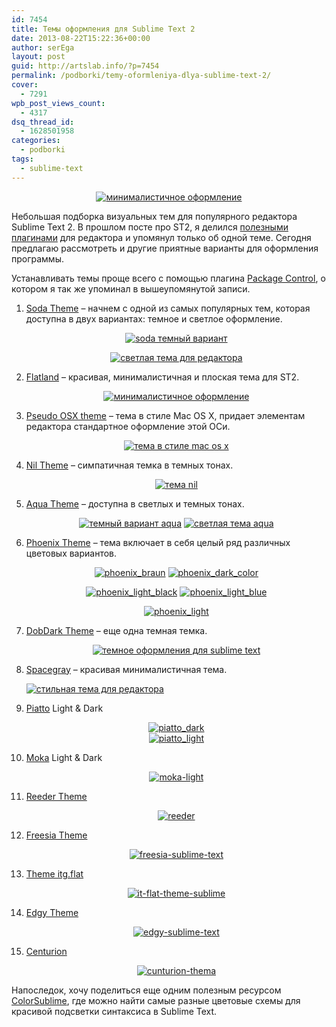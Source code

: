 ```yaml
---
id: 7454
title: Темы оформления для Sublime Text 2
date: 2013-08-22T15:22:36+00:00
author: serEga
layout: post
guid: http://artslab.info/?p=7454
permalink: /podborki/temy-oformleniya-dlya-sublime-text-2/
cover:
  - 7291
wpb_post_views_count:
  - 4317
dsq_thread_id:
  - 1628501958
categories:
  - podborki
tags:
  - sublime-text
---
```

<center>
  <a href="http://googledrive.com/host/0B9lHVSSSdxdxd0hjdUdmRzY3Tjg/flatland_st2.png" data-lightbox="sublime-themes"><img src="http://googledrive.com/host/0B9lHVSSSdxdxd0hjdUdmRzY3Tjg/flatland_st2-300x218.png" alt="минималистичное оформление" class="aligncenter size-medium wp-image-7469" srcset="http://googledrive.com/host/0B9lHVSSSdxdxd0hjdUdmRzY3Tjg/flatland_st2-300x218.png 300w, http://googledrive.com/host/0B9lHVSSSdxdxd0hjdUdmRzY3Tjg/flatland_st2.png 850w" sizes="(max-width: 300px) 100vw, 300px" /></a>
</center>

Небольшая подборка визуальных тем для популярного редактора Sublime Text 2. В прошлом посте про ST2, я делился [полезными плагинами](http://artslab.info/podborki/moj-top-10-plaginov-dlya-sublime-text-2/ "Мой топ-10 плагинов для Sublime Text 2") для редактора и упомянул только об одной теме. Сегодня предлагаю рассмотреть и другие приятные варианты для оформления программы.

<!--more-->

Устанавливать темы проще всего с помощью плагина <a href="https://sublime.wbond.net/installation" target="_blank">Package Control</a>, о котором я так же упоминал в вышеупомянутой записи.

1. <a href="https://github.com/buymeasoda/soda-theme" target="_blank">Soda Theme</a> &#8211; начнем с одной из самых популярных тем, которая доступна в двух вариантах: темное и светлое оформление.

    <center>
      <a href="http://googledrive.com/host/0B9lHVSSSdxdxd0hjdUdmRzY3Tjg/soda_dark_theme.png" data-lightbox="sublime-themes"><img src="http://googledrive.com/host/0B9lHVSSSdxdxd0hjdUdmRzY3Tjg/soda_dark_theme-300x224.png" alt="soda темный вариант" class="aligncenter size-medium wp-image-7470" srcset="http://googledrive.com/host/0B9lHVSSSdxdxd0hjdUdmRzY3Tjg/soda_dark_theme-300x224.png 300w, http://googledrive.com/host/0B9lHVSSSdxdxd0hjdUdmRzY3Tjg/soda_dark_theme.png 850w" sizes="(max-width: 300px) 100vw, 300px" /></a>

      <a href="http://googledrive.com/host/0B9lHVSSSdxdxd0hjdUdmRzY3Tjg/soda_light_sublime_text.png" data-lightbox="sublime-themes"><img src="http://googledrive.com/host/0B9lHVSSSdxdxd0hjdUdmRzY3Tjg/soda_light_sublime_text-300x224.png" alt="светлая тема для редактора" class="aligncenter size-medium wp-image-7471" srcset="http://googledrive.com/host/0B9lHVSSSdxdxd0hjdUdmRzY3Tjg/soda_light_sublime_text-300x224.png 300w, http://googledrive.com/host/0B9lHVSSSdxdxd0hjdUdmRzY3Tjg/soda_light_sublime_text.png 850w" sizes="(max-width: 300px) 100vw, 300px" /></a>
    </center>

2. <a href="https://github.com/thinkpixellab/flatland" target="_blank">Flatland</a> &#8211; красивая, минималистичная и плоская тема для ST2.

    <center>
      <a href="http://googledrive.com/host/0B9lHVSSSdxdxd0hjdUdmRzY3Tjg/flatland_st2.png" data-lightbox="sublime-themes"><img src="http://googledrive.com/host/0B9lHVSSSdxdxd0hjdUdmRzY3Tjg/flatland_st2-300x218.png" alt="минималистичное оформление" class="aligncenter size-medium wp-image-7469" srcset="http://googledrive.com/host/0B9lHVSSSdxdxd0hjdUdmRzY3Tjg/flatland_st2-300x218.png 300w, http://googledrive.com/host/0B9lHVSSSdxdxd0hjdUdmRzY3Tjg/flatland_st2.png 850w" sizes="(max-width: 300px) 100vw, 300px" /></a>
    </center>

3. <a href="https://github.com/raik/st2-pseudo-osx-theme" target="_blank">Pseudo OSX theme</a> &#8211; тема в стиле Mac OS X, придает элементам редактора стандартное оформление этой ОСи.

    <center>
      <a href="http://googledrive.com/host/0B9lHVSSSdxdxd0hjdUdmRzY3Tjg/pseudo_osx_theme.png" data-lightbox="sublime-themes"><img src="http://googledrive.com/host/0B9lHVSSSdxdxd0hjdUdmRzY3Tjg/pseudo_osx_theme-300x227.png" alt="тема в стиле mac os x" class="aligncenter size-medium wp-image-7455" srcset="http://googledrive.com/host/0B9lHVSSSdxdxd0hjdUdmRzY3Tjg/pseudo_osx_theme-300x227.png 300w, http://googledrive.com/host/0B9lHVSSSdxdxd0hjdUdmRzY3Tjg/pseudo_osx_theme.png 859w" sizes="(max-width: 300px) 100vw, 300px" /></a>
    </center>

4. <a href="https://github.com/nilium/st2-nil-theme" target="_blank">Nil Theme</a> &#8211; симпатичная темка в темных тонах.

    <center>
      <a href="http://googledrive.com/host/0B9lHVSSSdxdxd0hjdUdmRzY3Tjg/nil_sublime.png" data-lightbox="sublime-themes"><img src="http://googledrive.com/host/0B9lHVSSSdxdxd0hjdUdmRzY3Tjg/nil_sublime-300x240.png" alt="тема nil" class="aligncenter size-medium wp-image-7456" srcset="http://googledrive.com/host/0B9lHVSSSdxdxd0hjdUdmRzY3Tjg/nil_sublime-300x240.png 300w, http://googledrive.com/host/0B9lHVSSSdxdxd0hjdUdmRzY3Tjg/nil_sublime-1024x819.png 1024w" sizes="(max-width: 300px) 100vw, 300px" /></a>
    </center>

5. <a href="https://github.com/cafarm/aqua-theme" target="_blank">Aqua Theme</a> &#8211; доступна в светлых и темных тонах.

    <center>
      <a href="http://googledrive.com/host/0B9lHVSSSdxdxd0hjdUdmRzY3Tjg/ProKit.png" data-lightbox="sublime-themes"><img src="http://googledrive.com/host/0B9lHVSSSdxdxd0hjdUdmRzY3Tjg/ProKit-300x202.png" alt="темный вариант aqua" class="aligncenter size-medium wp-image-7457" srcset="http://googledrive.com/host/0B9lHVSSSdxdxd0hjdUdmRzY3Tjg/ProKit-300x202.png 300w, http://googledrive.com/host/0B9lHVSSSdxdxd0hjdUdmRzY3Tjg/ProKit.png 842w" sizes="(max-width: 300px) 100vw, 300px" /></a> <a href="http://googledrive.com/host/0B9lHVSSSdxdxd0hjdUdmRzY3Tjg/AppKit.png" data-lightbox="sublime-themes"><img src="http://googledrive.com/host/0B9lHVSSSdxdxd0hjdUdmRzY3Tjg/AppKit-300x202.png" alt="светлая тема aqua" class="aligncenter size-medium wp-image-7458" srcset="http://googledrive.com/host/0B9lHVSSSdxdxd0hjdUdmRzY3Tjg/AppKit-300x202.png 300w, http://googledrive.com/host/0B9lHVSSSdxdxd0hjdUdmRzY3Tjg/AppKit.png 842w" sizes="(max-width: 300px) 100vw, 300px" /></a>
    </center>

6. <a href="https://github.com/netatoo/phoenix-theme" target="_blank">Phoenix Theme</a> &#8211; тема включает в себя целый ряд различных цветовых вариантов.

    <center>
      <a href="http://googledrive.com/host/0B9lHVSSSdxdxd0hjdUdmRzY3Tjg/phoenix_braun.png" data-lightbox="sublime-themes"><img src="http://googledrive.com/host/0B9lHVSSSdxdxd0hjdUdmRzY3Tjg/phoenix_braun-300x209.png" alt="phoenix_braun" class="aligncenter size-medium wp-image-7459" srcset="http://googledrive.com/host/0B9lHVSSSdxdxd0hjdUdmRzY3Tjg/phoenix_braun-300x209.png 300w, http://googledrive.com/host/0B9lHVSSSdxdxd0hjdUdmRzY3Tjg/phoenix_braun.png 850w" sizes="(max-width: 300px) 100vw, 300px" /></a> <a href="http://googledrive.com/host/0B9lHVSSSdxdxd0hjdUdmRzY3Tjg/phoenix_dark_color.png" data-lightbox="sublime-themes"><img src="http://googledrive.com/host/0B9lHVSSSdxdxd0hjdUdmRzY3Tjg/phoenix_dark_color-300x209.png" alt="phoenix_dark_color" class="aligncenter size-medium wp-image-7460" srcset="http://googledrive.com/host/0B9lHVSSSdxdxd0hjdUdmRzY3Tjg/phoenix_dark_color-300x209.png 300w, http://googledrive.com/host/0B9lHVSSSdxdxd0hjdUdmRzY3Tjg/phoenix_dark_color.png 850w" sizes="(max-width: 300px) 100vw, 300px" /></a>

      <a href="http://googledrive.com/host/0B9lHVSSSdxdxd0hjdUdmRzY3Tjg/phoenix_light_black.png" data-lightbox="sublime-themes"><img src="http://googledrive.com/host/0B9lHVSSSdxdxd0hjdUdmRzY3Tjg/phoenix_light_black-300x154.png" alt="phoenix_light_black" class="aligncenter size-medium wp-image-7461" srcset="http://googledrive.com/host/0B9lHVSSSdxdxd0hjdUdmRzY3Tjg/phoenix_light_black-300x154.png 300w, http://googledrive.com/host/0B9lHVSSSdxdxd0hjdUdmRzY3Tjg/phoenix_light_black.png 850w" sizes="(max-width: 300px) 100vw, 300px" /></a> <a href="http://googledrive.com/host/0B9lHVSSSdxdxd0hjdUdmRzY3Tjg/phoenix_light_blue.png" data-lightbox="sublime-themes"><img src="http://googledrive.com/host/0B9lHVSSSdxdxd0hjdUdmRzY3Tjg/phoenix_light_blue-300x154.png" alt="phoenix_light_blue" class="aligncenter size-medium wp-image-7462" srcset="http://googledrive.com/host/0B9lHVSSSdxdxd0hjdUdmRzY3Tjg/phoenix_light_blue-300x154.png 300w, http://googledrive.com/host/0B9lHVSSSdxdxd0hjdUdmRzY3Tjg/phoenix_light_blue.png 850w" sizes="(max-width: 300px) 100vw, 300px" /></a>

      <a href="http://googledrive.com/host/0B9lHVSSSdxdxd0hjdUdmRzY3Tjg/phoenix_light.png" data-lightbox="sublime-themes"><img src="http://googledrive.com/host/0B9lHVSSSdxdxd0hjdUdmRzY3Tjg/phoenix_light-300x154.png" alt="phoenix_light" class="aligncenter size-medium wp-image-7463" srcset="http://googledrive.com/host/0B9lHVSSSdxdxd0hjdUdmRzY3Tjg/phoenix_light-300x154.png 300w, http://googledrive.com/host/0B9lHVSSSdxdxd0hjdUdmRzY3Tjg/phoenix_light.png 850w" sizes="(max-width: 300px) 100vw, 300px" /></a>
    </center>

7. <a href="https://github.com/charlesroper/DobDark-Theme" target="_blank">DobDark Theme</a> &#8211; еще одна темная темка.

    <center>
      <a href="http://googledrive.com/host/0B9lHVSSSdxdxd0hjdUdmRzY3Tjg/dobtheme_st2.png" data-lightbox="sublime-themes"><img src="http://googledrive.com/host/0B9lHVSSSdxdxd0hjdUdmRzY3Tjg/dobtheme_st2-300x298.png" alt="темное оформления для sublime text" class="aligncenter size-medium wp-image-7468" srcset="http://googledrive.com/host/0B9lHVSSSdxdxd0hjdUdmRzY3Tjg/dobtheme_st2-300x298.png 300w, http://googledrive.com/host/0B9lHVSSSdxdxd0hjdUdmRzY3Tjg/dobtheme_st2-100x100.png 100w, http://googledrive.com/host/0B9lHVSSSdxdxd0hjdUdmRzY3Tjg/dobtheme_st2.png 833w" sizes="(max-width: 300px) 100vw, 300px" /></a>
    </center>

8. <a href="http://kkga.github.io/spacegray/">Spacegray</a> &#8211; красивая минималистичная тема.

    <a href="http://googledrive.com/host/0B9lHVSSSdxdxd0hjdUdmRzY3Tjg/spacegray-sublime.png" data-lightbox="sublime-themes"><img src="http://googledrive.com/host/0B9lHVSSSdxdxd0hjdUdmRzY3Tjg/spacegray-sublime-300x186.png" alt="стильная тема для редактора" class="aligncenter size-medium wp-image-7986" srcset="http://googledrive.com/host/0B9lHVSSSdxdxd0hjdUdmRzY3Tjg/spacegray-sublime-300x186.png 300w, http://googledrive.com/host/0B9lHVSSSdxdxd0hjdUdmRzY3Tjg/spacegray-sublime-1024x636.png 1024w, http://googledrive.com/host/0B9lHVSSSdxdxd0hjdUdmRzY3Tjg/spacegray-sublime.png 1191w" sizes="(max-width: 300px) 100vw, 300px" /></a>

9. <a href="https://github.com/samuelrafo/piatto">Piatto</a> Light & Dark

    <center>
      <a href="http://googledrive.com/host/0B9lHVSSSdxdxd0hjdUdmRzY3Tjg/piatto_dark.png" data-lightbox="sublime-themes"><img src="http://googledrive.com/host/0B9lHVSSSdxdxd0hjdUdmRzY3Tjg/piatto_dark-300x201.png" alt="piatto_dark" class="aligncenter size-medium wp-image-8168" srcset="http://googledrive.com/host/0B9lHVSSSdxdxd0hjdUdmRzY3Tjg/piatto_dark-300x201.png 300w, http://googledrive.com/host/0B9lHVSSSdxdxd0hjdUdmRzY3Tjg/piatto_dark.png 842w" sizes="(max-width: 300px) 100vw, 300px" /></a><br /> <a href="http://googledrive.com/host/0B9lHVSSSdxdxd0hjdUdmRzY3Tjg/piatto_light.png"><img src="http://googledrive.com/host/0B9lHVSSSdxdxd0hjdUdmRzY3Tjg/piatto_light-300x201.png" alt="piatto_light" class="aligncenter size-medium wp-image-8161" srcset="http://googledrive.com/host/0B9lHVSSSdxdxd0hjdUdmRzY3Tjg/piatto_light-300x201.png 300w, http://googledrive.com/host/0B9lHVSSSdxdxd0hjdUdmRzY3Tjg/piatto_light.png 842w" sizes="(max-width: 300px) 100vw, 300px" /></a>
    </center>

10. <a href="https://github.com/aldomann/sublime-moka">Moka</a> Light & Dark

    <center>
      <a href="http://googledrive.com/host/0B9lHVSSSdxdxd0hjdUdmRzY3Tjg/moka-light.png" data-lightbox="sublime-themes"><img src="http://googledrive.com/host/0B9lHVSSSdxdxd0hjdUdmRzY3Tjg/moka-light-300x198.png" alt="moka-light" class="aligncenter size-medium wp-image-8162" srcset="http://googledrive.com/host/0B9lHVSSSdxdxd0hjdUdmRzY3Tjg/moka-light-300x198.png 300w, http://googledrive.com/host/0B9lHVSSSdxdxd0hjdUdmRzY3Tjg/moka-light-900x594.png 900w, http://googledrive.com/host/0B9lHVSSSdxdxd0hjdUdmRzY3Tjg/moka-light.png 940w" sizes="(max-width: 300px) 100vw, 300px" /></a>
    </center>

11. <a href="https://github.com/hyspace/st2-reeder-theme">Reeder Theme</a>

    <center>
      <a href="http://googledrive.com/host/0B9lHVSSSdxdxd0hjdUdmRzY3Tjg/reeder.png" data-lightbox="sublime-themes"><img src="http://googledrive.com/host/0B9lHVSSSdxdxd0hjdUdmRzY3Tjg/reeder-300x227.png" alt="reeder" class="aligncenter size-medium wp-image-8165" srcset="http://googledrive.com/host/0B9lHVSSSdxdxd0hjdUdmRzY3Tjg/reeder-300x227.png 300w, http://googledrive.com/host/0B9lHVSSSdxdxd0hjdUdmRzY3Tjg/reeder-1024x778.png 1024w, http://googledrive.com/host/0B9lHVSSSdxdxd0hjdUdmRzY3Tjg/reeder-900x683.png 900w, http://googledrive.com/host/0B9lHVSSSdxdxd0hjdUdmRzY3Tjg/reeder.png 1083w" sizes="(max-width: 300px) 100vw, 300px" /></a>
    </center>

12. <a href="https://github.com/nilium/st-theme-freesia">Freesia Theme</a>

    <center>
      <a href="http://googledrive.com/host/0B9lHVSSSdxdxd0hjdUdmRzY3Tjg/freesia-sublime-text.png" data-lightbox="sublime-themes"><img src="http://googledrive.com/host/0B9lHVSSSdxdxd0hjdUdmRzY3Tjg/freesia-sublime-text-300x187.png" alt="freesia-sublime-text" class="aligncenter size-medium wp-image-8163" srcset="http://googledrive.com/host/0B9lHVSSSdxdxd0hjdUdmRzY3Tjg/freesia-sublime-text-300x187.png 300w, http://googledrive.com/host/0B9lHVSSSdxdxd0hjdUdmRzY3Tjg/freesia-sublime-text-1024x639.png 1024w, http://googledrive.com/host/0B9lHVSSSdxdxd0hjdUdmRzY3Tjg/freesia-sublime-text-900x562.png 900w" sizes="(max-width: 300px) 100vw, 300px" /></a>
    </center>

13. <a href="https://github.com/itsthatguy/theme-itg-flat">Theme itg.flat</a>

    <center>
      <a href="http://googledrive.com/host/0B9lHVSSSdxdxd0hjdUdmRzY3Tjg/it-flat-theme-sublime.jpg" data-lightbox="sublime-themes"><img src="http://googledrive.com/host/0B9lHVSSSdxdxd0hjdUdmRzY3Tjg/it-flat-theme-sublime-300x190.jpg" alt="it-flat-theme-sublime" class="aligncenter size-medium wp-image-8167" srcset="http://googledrive.com/host/0B9lHVSSSdxdxd0hjdUdmRzY3Tjg/it-flat-theme-sublime-300x190.jpg 300w, http://googledrive.com/host/0B9lHVSSSdxdxd0hjdUdmRzY3Tjg/it-flat-theme-sublime-1024x651.jpg 1024w, http://googledrive.com/host/0B9lHVSSSdxdxd0hjdUdmRzY3Tjg/it-flat-theme-sublime-900x572.jpg 900w" sizes="(max-width: 300px) 100vw, 300px" /></a>
    </center>

14. <a href="https://github.com/soyrex/sublime-theme-edgy">Edgy Theme</a>

    <center>
      <a href="http://googledrive.com/host/0B9lHVSSSdxdxd0hjdUdmRzY3Tjg/edgy-sublime-text.png" data-lightbox="sublime-themes"><img src="http://googledrive.com/host/0B9lHVSSSdxdxd0hjdUdmRzY3Tjg/edgy-sublime-text-300x195.png" alt="edgy-sublime-text" class="aligncenter size-medium wp-image-8166" srcset="http://googledrive.com/host/0B9lHVSSSdxdxd0hjdUdmRzY3Tjg/edgy-sublime-text-300x195.png 300w, http://googledrive.com/host/0B9lHVSSSdxdxd0hjdUdmRzY3Tjg/edgy-sublime-text-1024x667.png 1024w, http://googledrive.com/host/0B9lHVSSSdxdxd0hjdUdmRzY3Tjg/edgy-sublime-text-900x586.png 900w, http://googledrive.com/host/0B9lHVSSSdxdxd0hjdUdmRzY3Tjg/edgy-sublime-text.png 1438w" sizes="(max-width: 300px) 100vw, 300px" /></a>
    </center>

15. <a href="https://github.com/allanhortle/Centurion">Centurion</a>

    <center>
      <a href="http://googledrive.com/host/0B9lHVSSSdxdxd0hjdUdmRzY3Tjg/cunturion-thema.png" data-lightbox="sublime-themes"><img src="http://googledrive.com/host/0B9lHVSSSdxdxd0hjdUdmRzY3Tjg/cunturion-thema-300x229.png" alt="cunturion-thema" class="aligncenter size-medium wp-image-8164" srcset="http://googledrive.com/host/0B9lHVSSSdxdxd0hjdUdmRzY3Tjg/cunturion-thema-300x229.png 300w, http://googledrive.com/host/0B9lHVSSSdxdxd0hjdUdmRzY3Tjg/cunturion-thema-1024x784.png 1024w, http://googledrive.com/host/0B9lHVSSSdxdxd0hjdUdmRzY3Tjg/cunturion-thema-900x689.png 900w, http://googledrive.com/host/0B9lHVSSSdxdxd0hjdUdmRzY3Tjg/cunturion-thema.png 1182w" sizes="(max-width: 300px) 100vw, 300px" /></a>
    </center>

Напоследок, хочу поделиться еще одним полезным ресурсом <a href="http://colorsublime.com/" title="Цветовые схемы для редактора" target="_blank">ColorSublime</a>, где можно найти самые разные цветовые схемы для красивой подсветки синтаксиса в Sublime Text.
